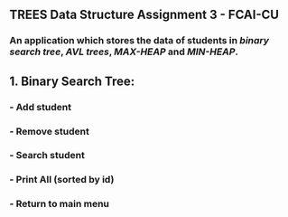 ## TREES Data Structure Assignment 3 - FCAI-CU
### An application which stores the data of students in ***binary search tree***, ***AVL trees***, ***MAX-HEAP*** and ***MIN-HEAP***.
## 1. Binary Search Tree:
### - Add student 
### - Remove student
### - Search student
### - Print All (sorted by id)
### - Return to main menu


